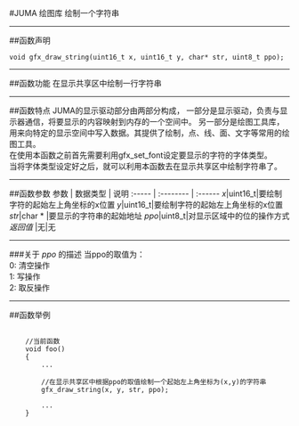
#JUMA 绘图库 绘制一个字符串
***
##函数声明
```
void gfx_draw_string(uint16_t x, uint16_t y, char* str, uint8_t ppo);
```

***
##函数功能
在显示共享区中绘制一行字符串

***
##函数特点
JUMA的显示驱动部分由两部分构成，
一部分是显示驱动，负责与显示器通信，将要显示的内容映射到内存的一个空间中。
另一部分是绘图工具库，用来向特定的显示空间中写入数据。其提供了绘制，点、线、面、文字等常用的绘图工具。
<br>
在使用本函数之前首先需要利用gfx_set_font设定要显示的字符的字体类型。  <br>
当将字体类型设定好之后，就可以利用本函数去在显示共享区中绘制字符串了。


***
##函数参数
参数    | 数据类型   | 说明
:----- | :-------- | :------
*x*|uint16_t|要绘制字符的起始左上角坐标的x位置
*y*|uint16_t|要绘制字符的起始左上角坐标的x位置
*str*|char * |要显示的字符串的起始地址
*ppo*|uint8_t|对显示区域中的位的操作方式
*返回值*  |无|无

***
###关于 *ppo* 的描述
当ppo的取值为：<br>
0: 清空操作<br>
1: 写操作<br>
2: 取反操作 <br>  



***
##函数举例

```	
	
	//当前函数
	void foo()
	{
		...
		
		//在显示共享区中根据ppo的取值绘制一个起始左上角坐标为(x,y)的字符串
		gfx_draw_string(x, y, str, ppo);
	
		...
	}
```
